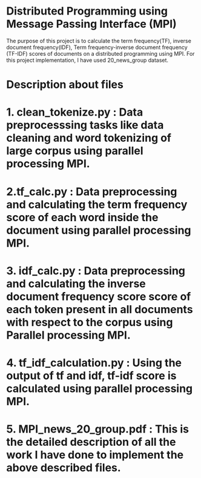 # Distributed Programming using Message Passing Interface (MPI)

The purpose of this project is to calculate the term frequency(TF), inverse document frequency(IDF), Term frequency-inverse document frequency (TF-IDF) scores of documents on a distributed programming using MPI. For this project implementation, I have used 20_news_group dataset.

# Description about files
 # 1. clean_tokenize.py : Data preprocesssing tasks like data cleaning and word tokenizing of large corpus using parallel processing MPI.
 # 2.tf_calc.py : Data preprocessing and calculating the term frequency score of each word inside the document using parallel processing MPI.
 # 3. idf_calc.py : Data preprocessing and calculating the inverse document frequency score score of each token present in all documents with respect to the corpus using Parallel processing MPI.
 # 4. tf_idf_calculation.py : Using the output of tf and idf, tf-idf score is calculated using parallel processing MPI.
 # 5. MPI_news_20_group.pdf : This is the detailed description of all the work I have done to implement the above described files.
 
